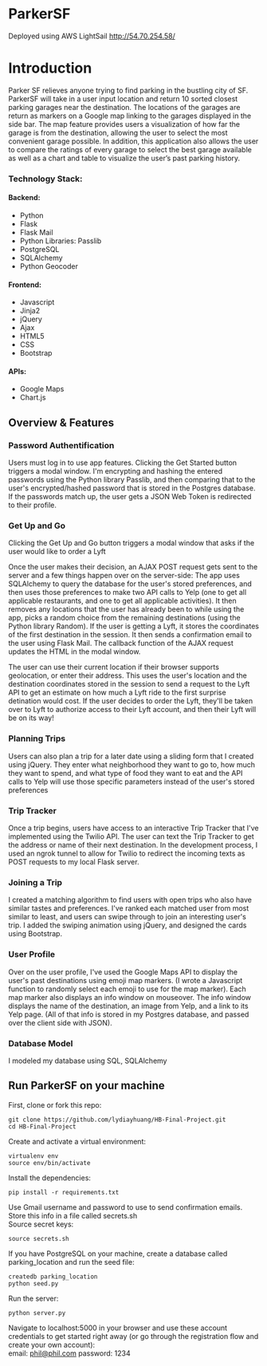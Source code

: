 # ParkerSF

Deployed using AWS LightSail http://54.70.254.58/

# Introduction

Parker SF relieves anyone trying to find parking in the bustling city of SF. ParkerSF will take in a user input location and return 10 sorted closest parking garages near the destination. The locations of the garages are return as markers on a Google map linking to the garages displayed in the side bar. The map feature provides users a visualization of how far the garage is from the destination, allowing the user to select the most convenient garage possible. In addition, this application also allows the user to compare the ratings of every garage to select the best garage available as well as a chart and table to visualize the user’s past parking history.

### Technology Stack:

#### Backend:

+ Python  
+ Flask 
+ Flask Mail  
+ Python Libraries: Passlib  
+ PostgreSQL  
+ SQLAlchemy
+ Python Geocoder

#### Frontend:

+ Javascript
+ Jinja2
+ jQuery
+ Ajax
+ HTML5
+ CSS
+ Bootstrap

#### APIs:

+ Google Maps
+ Chart.js 


## Overview & Features

### Password Authentification
Users must log in to use app features. Clicking the Get Started button triggers a modal window. I'm encrypting and hashing the entered passwords using the Python library Passlib, and then comparing that to the user's encrypted/hashed password that is stored in the Postgres database. If the passwords match up, the user gets a JSON Web Token is redirected to their profile.  

### Get Up and Go

Clicking the Get Up and Go button triggers a modal window that asks if the user would like to order a Lyft 

Once the user makes their decision, an AJAX POST request gets sent to the server and a few things happen over on the server-side: The app uses SQLAlchemy to query the database for the user's stored preferences, and then uses those preferences to make two API calls to Yelp (one to get all applicable restaurants, and one to get all applicable activities). It then removes any locations that the user has already been to while using the app, picks a random choice from the remaining destinations (using the Python library Random). If the user is getting a Lyft, it stores the coordinates of the first destination in the session. It then sends a confirmation email to the user using Flask Mail. The callback function of the AJAX request updates the HTML in the modal window.  


The user can use their current location if their browser supports geolocation, or enter their address. This uses the user's location and the destination coordinates stored in the session to send a request to the Lyft API to get an estimate on how much a Lyft ride to the first surprise detination would cost. If the user decides to order the Lyft, they'll be taken over to Lyft to authorize access to their Lyft account, and then their Lyft will be on its way!


### Planning Trips
Users can also plan a trip for a later date using a sliding form that I created using jQuery. They enter what neighborhood they want to go to, how much they want to spend, and what type of food they want to eat and the API calls to Yelp will use those specific parameters instead of the user's stored preferences


### Trip Tracker
Once a trip begins, users have access to an interactive Trip Tracker that I've implemented using the Twilio API. The user can text the Trip Tracker to get the address or name of their next destination. In the development process, I used an ngrok tunnel to allow for Twilio to redirect the incoming texts as POST requests to my local Flask server.  


### Joining a Trip
I created a matching algorithm to find users with open trips who also have similar tastes and preferences. I've ranked each matched user from most similar to least, and users can swipe through to join an interesting user's trip. I added the swiping animation using jQuery, and designed the cards using Bootstrap.  


### User Profile
Over on the user profile, I've used the Google Maps API to display the user's past destinations using emoji map markers. (I wrote a Javascript function to randomly select each emoji to use for the map marker). Each map marker also displays an info window on mouseover. The info window displays the name of the destination, an image from Yelp, and a link to its Yelp page. (All of that info is stored in my Postgres database, and passed over the client side with JSON).  


### Database Model
I modeled my database using SQL, SQLAlchemy

## Run ParkerSF on your machine

First, clone or fork this repo:
```
git clone https://github.com/lydiayhuang/HB-Final-Project.git
cd HB-Final-Project
```
Create and activate a virtual environment:
```
virtualenv env
source env/bin/activate
```
Install the dependencies:
```
pip install -r requirements.txt
```
Use Gmail username and password to use to send confirmation emails. Store this info in a file called secrets.sh  
Source secret keys:  
```
source secrets.sh
```
If you have PostgreSQL on your machine, create a database called parking_location and run the seed file:
```
createdb parking_location 
python seed.py
```

Run the server:
```
python server.py
```
Navigate to localhost:5000 in your browser and use these account credentials to get started right away (or go through the registration flow and create your own account):  
email: phil@phil.com
password: 1234
